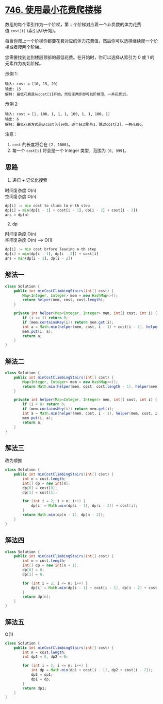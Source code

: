# [746. 使用最小花费爬楼梯](https://leetcode-cn.com/problems/min-cost-climbing-stairs/)

数组的每个索引作为一个阶梯，第 `i` 个阶梯对应着一个非负数的体力花费值 `cost[i]` (索引从0开始)。

每当你爬上一个阶梯你都要花费对应的体力花费值，然后你可以选择继续爬一个阶梯或者爬两个阶梯。

您需要找到达到楼层顶部的最低花费。在开始时，你可以选择从索引为 0 或 1 的元素作为初始阶梯。

示例 1:

```
输入: cost = [10, 15, 20]
输出: 15
解释: 最低花费是从cost[1]开始，然后走两步即可到阶梯顶，一共花费15。
```

示例 2:

```
输入: cost = [1, 100, 1, 1, 1, 100, 1, 1, 100, 1]
输出: 6
解释: 最低花费方式是从cost[0]开始，逐个经过那些1，跳过cost[3]，一共花费6。
```

注意：

1. `cost` 的长度将会在 `[2, 1000]`。
2. 每一个 `cost[i]` 将会是一个 Integer 类型，范围为 `[0, 999]`。

## 思路


1. 递归 + 记忆化搜索

时间复杂度 O(n)  
空间复杂度 O(n) 

```python
dp[i] := min cost to climb to n-th step
dp[i] = min(dp[i - 1] + cost[i - 1], dp[i - 2] + cost[i - 2])
ans = dp(n)
```

2. dp

时间复杂度 O(n)  
空间复杂度 O(n) --> O(1)

```python
dp[i] := min cost brfore leaving n-th step
dp[i] = min(dp[i - 1], dp[i - 2]) + cost[i]
ans = min(dp[i - 1], dp[i - 2])
```

## 解法一

```Java
class Solution {
    public int minCostClimbingStairs(int[] cost) {
        Map<Integer, Integer> mem = new HashMap<>();
        return helper(mem, cost, cost.length);
    }

    private int helper(Map<Integer, Integer> mem, int[] cost, int i) {
        if (i <= 1) return 0;
        if (mem.containsKey(i)) return mem.get(i);
        int a = Math.min(helper(mem, cost, i - 1) + cost[i - 1], helper(mem, cost, i - 2) + cost[i - 2]);
        mem.put(i, a);
        return a;
    }
}
```

## 解法二

```Java
class Solution {
    public int minCostClimbingStairs(int[] cost) {
        Map<Integer, Integer> mem = new HashMap<>();
        return Math.min(helper(mem, cost, cost.length - 1), helper(mem, cost, cost.length - 2));
    }

    private int helper(Map<Integer, Integer> mem, int[] cost, int i) {
        if (i < 0) return 0;
        if (mem.containsKey(i)) return mem.get(i);
        int a = Math.min(helper(mem, cost, i - 1), helper(mem, cost, i - 2)) + cost[i];
        mem.put(i, a);
        return a;
    }
}
```

## 解法三

改为顺推

```Java
class Solution {
    public int minCostClimbingStairs(int[] cost) {
        int n = cost.length;
        int[] dp = new int[n];
        dp[0] = cost[0];
        dp[1] = cost[1];

        for (int i = 2; i < n; i++) {
            dp[i] = Math.min(dp[i - 1], dp[i - 2]) + cost[i];
        }
        return Math.min(dp[n - 1], dp[n - 2]);
    }
}
```

## 解法四

```Java
class Solution {
    public int minCostClimbingStairs(int[] cost) {
        int n = cost.length;
        int[] dp = new int[n + 1];
        dp[0] = 0;
        dp[1] = 0;

        for (int i = 2; i <= n; i++) {
            dp[i] = Math.min(dp[i - 1] + cost[i - 1], dp[i - 2] + cost[i - 2]);
        }
        return dp[n];
    }
}
```

## 解法五

O(1)

```Java
class Solution {
    public int minCostClimbingStairs(int[] cost) {
        int n = cost.length;
        int dp1 = 0, dp2 = 0;

        for (int i = 2; i <= n; i++) {
            int dp = Math.min(dp1 + cost[i - 1], dp2 + cost[i - 2]);
            dp2 = dp1;
            dp1 = dp;
        }
        return dp1;
    }
}
```